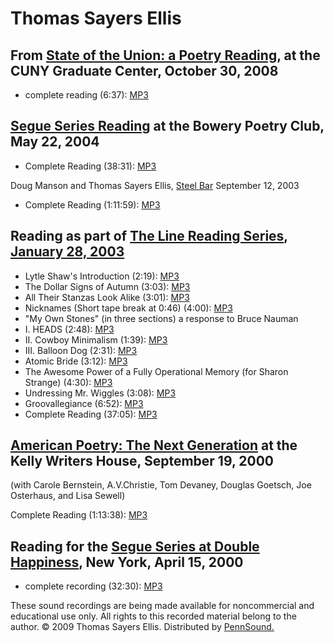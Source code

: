 Thomas Sayers Ellis
===================

From [State of the Union: a Poetry Reading](State-of-the-Union.html), at the CUNY Graduate Center, October 30, 2008
-------------------------------------------------------------------------------------------------------------------

-   complete reading (6:37):
    [MP3](http://media.sas.upenn.edu/pennsound/groups/State-of-the-Union_2008/State-of-the-Union_07-Ellis_CUNY_10-30-08.mp3)

[Segue Series Reading](http://writing.upenn.edu/pennsound/x/Segue-BPC.html) at the Bowery Poetry Club, May 22, 2004
-------------------------------------------------------------------------------------------------------------------

-   Complete Reading (38:31): [MP3](http://media.sas.upenn.edu/pennsound/authors/Ellis/Ellis-Thomas_Segue_NY_5-22-04.mp3)

Doug Manson and Thomas Sayers Ellis, [Steel Bar](Steel-Bar.php) September 12, 2003

-   Complete Reading (1:11:59): [MP3](https://media.sas.upenn.edu/pennsound/groups/Steel-Bar/manson-douglas_ellis-thomas-sayers_just-buffalo-wednesday-at-4-plus_9-12-2003.mp3)

Reading as part of [The Line Reading Series](http://writing.upenn.edu/pennsound/x/Line-Reading-Series.html), [January 28, 2003](http://writing.upenn.edu/pennsound/x/Line-Reading-Series.html#1-28-03)
------------------------------------------------------------------------------------------------------------------------------------------------------------------------------------------------------

-   Lytle Shaw's Introduction (2:19): [MP3](http://media.sas.upenn.edu/pennsound/groups/Line-Reading-Series/1-28-03_Ellis/Ellis-Thomas-Sayers_01_Introduction_Line-Reading_1-28-03.mp3)
-   The Dollar Signs of Autumn (3:03): [MP3](http://media.sas.upenn.edu/pennsound/groups/Line-Reading-Series/1-28-03_Ellis/Ellis-Thomas-Sayers_02_Nadine-Gordimer_Line-Reading_1-28-03.mp3)
-   All Their Stanzas Look Alike (3:01): [MP3](http://media.sas.upenn.edu/pennsound/groups/Line-Reading-Series/1-28-03_Ellis/Ellis-Thomas-Sayers_03_All-Their-Stanzas_Line-Reading_1-28-03.mp3)
-   Nicknames (Short tape break at 0:46) (4:00): [MP3](http://media.sas.upenn.edu/pennsound/groups/Line-Reading-Series/1-28-03_Ellis/Ellis-Thomas-Sayers_04_Nicknames_Line-Reading_1-28-03.mp3)
-   "My Own Stones" (in three sections) a response to Bruce Nauman
-   I. HEADS (2:48): [MP3](http://media.sas.upenn.edu/pennsound/groups/Line-Reading-Series/1-28-03_Ellis/Ellis-Thomas-Sayers_05_HEADS_Line-Reading_1-28-03.mp3)
-   II. Cowboy Minimalism (1:39): [MP3](http://media.sas.upenn.edu/pennsound/groups/Line-Reading-Series/1-28-03_Ellis/Ellis-Thomas-Sayers_06_Cowboy-Minimalism_Line-Reading_1-28-03.mp3)
-   III. Balloon Dog (2:31): [MP3](http://media.sas.upenn.edu/pennsound/groups/Line-Reading-Series/1-28-03_Ellis/Ellis-Thomas-Sayers_07_Balloon-Dog_Line-Reading_1-28-03.mp3)
-   Atomic Bride (3:12): [MP3](http://media.sas.upenn.edu/pennsound/groups/Line-Reading-Series/1-28-03_Ellis/Ellis-Thomas-Sayers_08_Atomic-Bride_Line-Reading_1-28-03.mp3)
-   The Awesome Power of a Fully Operational Memory (for Sharon Strange) (4:30): [MP3](http://media.sas.upenn.edu/pennsound/groups/Line-Reading-Series/1-28-03_Ellis/Ellis-Thomas-Sayers_09_The-Awesome-Power_Line-Reading_1-28-03.mp3)
-   Undressing Mr. Wiggles (3:08): [MP3](http://media.sas.upenn.edu/pennsound/groups/Line-Reading-Series/1-28-03_Ellis/Ellis-Thomas-Sayers_10_Undressing-Mr-Wiggles_Line-Reading_1-28-03.mp3)
-   Groovallegiance (6:52): [MP3](http://media.sas.upenn.edu/pennsound/groups/Line-Reading-Series/1-28-03_Ellis/Ellis-Thomas-Sayers_11_Feet-Feat_Line-Reading_1-28-03.mp3)
-   Complete Reading (37:05): [MP3](http://media.sas.upenn.edu/pennsound/authors/Sayers-Ellis/Sayers-Ellis-Thomas_Line-Reading-Series_NY_1-28-03.mp3)

[American Poetry: The Next Generation](http://writing.upenn.edu/pennsound/x/Next-Gen.html) at the Kelly Writers House, September 19, 2000
-----------------------------------------------------------------------------------------------------------------------------------------

(with Carole Bernstein, A.V.Christie, Tom Devaney, Douglas Goetsch, Joe Osterhaus, and Lisa Sewell)  
  
Complete Reading (1:13:38): [MP3](http://media.sas.upenn.edu/pennsound/groups/The-Next-Generation/Anthology_The-Next-Generation_UPenn_9-19-00.mp3)


Reading for the [Segue Series at Double Happiness](Segue-DH.php), New York, April 15, 2000
------------------------------------------------------------------------------------------

-   complete recording (32:30): [MP3](https://media.sas.upenn.edu/pennsound/authors/Ellis/Ellis-Thomas-Sayers_Complete-Recording_Segue-DH_NYC_4-15-00.mp3)

These sound recordings are being made available for noncommercial and educational
use only. All rights to this recorded material belong to the author. © 2009 Thomas Sayers Ellis. Distributed
by [PennSound.](../index.html)
